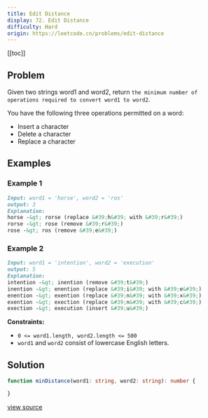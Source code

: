 ```yaml
---
title: Edit Distance
display: 72. Edit Distance
difficulty: Hard
origin: https://leetcode.cn/problems/edit-distance
---
```


[[toc]]

## Problem

Given two strings word1 and word2, return `the minimum number of operations required to convert word1 to word2`.

You have the following three operations permitted on a word:

- Insert a character
- Delete a character
- Replace a character

## Examples

### Example 1

```md
Input: word1 = 'horse', word2 = 'ros'
output: 3
Explanation:
horse -&gt; rorse (replace &#39;h&#39; with &#39;r&#39;)
rorse -&gt; rose (remove &#39;r&#39;)
rose -&gt; ros (remove &#39;e&#39;)
```

### Example 2

```md
Input: word1 = 'intention', word2 = 'execution'
output: 5
Explanation:
intention -&gt; inention (remove &#39;t&#39;)
inention -&gt; enention (replace &#39;i&#39; with &#39;e&#39;)
enention -&gt; exention (replace &#39;n&#39; with &#39;x&#39;)
exention -&gt; exection (replace &#39;n&#39; with &#39;c&#39;)
exection -&gt; execution (insert &#39;u&#39;)
```

**Constraints:**

- <code>0 &lt;= word1.length, word2.length &lt;= 500</code>
- <code>word1</code> and <code>word2</code> consist of lowercase English letters.

## Solution

```ts
function minDistance(word1: string, word2: string): number {

}
```

[view source](https://leetcode.cn/problems/edit-distance)
